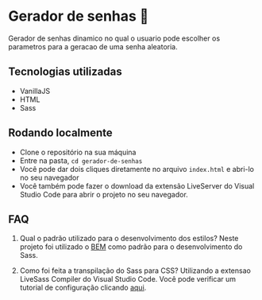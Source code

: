 # Gerador de senhas 🔑

Gerador de senhas dinamico no qual o usuario pode escolher os parametros para a geracao de uma senha aleatoria.

## Tecnologias utilizadas

- VanillaJS
- HTML
- Sass

## Rodando localmente

- Clone o repositório na sua máquina
- Entre na pasta, `cd gerador-de-senhas`
- Você pode dar dois cliques diretamente no arquivo `index.html` e abri-lo no seu navegador
- Você também pode fazer o download da extensão LiveServer do Visual Studio Code para abrir o projeto no seu navegador.

## FAQ

1. Qual o padrão utilizado para o desenvolvimento dos estilos?
  Neste projeto foi utilizado o [BEM](https://getbem.com/) como padrão para o desenvolvimento do Sass.

2. Como foi feita a transpilação do Sass para CSS?
   Utilizando a extensao LiveSass Compiler do Visual Studio Code. Você pode verificar um tutorial de configuração clicando [aqui](https://www.youtube.com/watch?v=luMu2WDP678).
